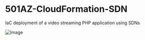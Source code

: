 # 501AZ-CloudFormation-SDN
 IaC deployment of a video streaming PHP application using SDNs

![Image](https://github.com/user-attachments/assets/281d0397-85bd-4684-8ce8-931e750a4a6a)
